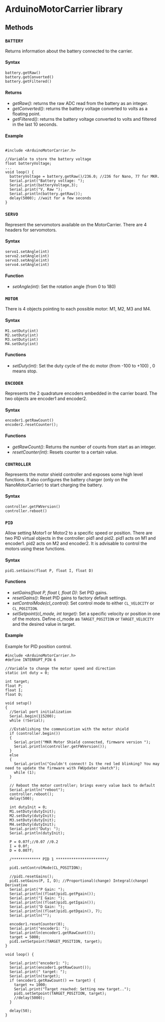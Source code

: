 # ArduinoMotorCarrier library

## Methods

### `BATTERY`

Returns information about the battery connected to the carrier.

#### Syntax

```
battery.getRaw()
battery.getConverted()
battery.getFiltered()
```

#### Returns

* _getRaw()_: returns the raw ADC read from the battery as an integer.
* _getConverted()_: returns the battery voltage converted to volts as a floating point.
* _getFiltered()_: returns the battery voltage converted to volts and filtered in the last 10 seconds.


#### Example

```

#include <ArduinoMotorCarrier.h>

//Variable to store the battery voltage
float batteryVoltage;
...
void loop() {
  batteryVoltage = battery.getRaw()/236.0; //236 for Nano, 77 for MKR.
  Serial.print("Battery voltage: ");
  Serial.print(batteryVoltage,3);  
  Serial.print("V, Raw ");
  Serial.println(battery.getRaw());
  delay(5000); //wait for a few seconds  
}
```

### `SERVO`

Represent the servomotors available on the MotorCarrier. There are 4 headers for servomotors.

#### Syntax

```
servo1.setAngle(int)
servo2.setAngle(int)
servo3.setAngle(int)
servo4.setAngle(int)
```

#### Function

* _setAngle(int)_: Set the rotation angle (from 0 to 180)


### `MOTOR`

There is 4 objects pointing to each possible motor: M1, M2, M3 and M4.

#### Syntax

````
M1.setDuty(int)
M2.setDuty(int)
M3.setDuty(int)
M4.setDuty(int)
````

#### Functions

* _setDuty(int)_: Set the duty cycle of the dc motor (from -100 to +100) , 0 means stop.


### `ENCODER`

Represents the 2 quadrature encoders embedded in the carrier board. The two objects are encoder1 and encoder2.

#### Syntax

````
encoder1.getRawCount()
encoder2.resetCounter();
````

#### Functions

* _getRawCount()_: Returns the number of counts from start as an integer.
* _resetCounter(int)_: Resets counter to a certain value.


### `CONTROLLER`

Represents the motor shield controller and exposes some high level functions. It also configures the battery charger (only on the NanoMotorCarrier) to start charging the battery.

#### Syntax

```
controller.getFWVersion()
controller.reboot()
```
### `PID`

Allow setting Motor1 or Motor2 to a specific speed or position. There are two PID virtual objects in the controller: pid1 and pid2. pid1 acts on M1 and encoder1. pid2 acts on M2 and encoder2. It is advisable to control the motors using these functions.

#### Syntax

```
pid1.setGains(float P, float I, float D)
```

#### Functions

* _setGains(float P, float I, float D)_: Set PID gains.
* _resetGains()_: Reset PID gains to factory default settings.
* _setControlMode(cl_control)_: Set control mode to either `CL_VELOCITY` or `CL_POSITION`.
* _setSetpoint(cl_mode, int target)_: Set a specific velocity or position in one of the motors. Define cl_mode as `TARGET_POSITION` or `TARGET_VELOCITY` and the desired value in target.

#### Example

Example for PID position control. 

```
#include <ArduinoMotorCarrier.h>
#define INTERRUPT_PIN 6

//Variable to change the motor speed and direction
static int duty = 0;

int target;
float P;
float I;
float D;

void setup()
{
  //Serial port initialization
  Serial.begin(115200);
  while (!Serial);

  //Establishing the communication with the motor shield
  if (controller.begin())
  {
    Serial.print("MKR Motor Shield connected, firmware version ");
    Serial.println(controller.getFWVersion());
  }
  else
  {
    Serial.println("Couldn't connect! Is the red led blinking? You may need to update the firmware with FWUpdater sketch");
    while (1);
  }

  // Reboot the motor controller; brings every value back to default
  Serial.println("reboot");
  controller.reboot();
  delay(500); 

  int dutyInit = 0; 
  M1.setDuty(dutyInit);
  M2.setDuty(dutyInit);
  M3.setDuty(dutyInit);
  M4.setDuty(dutyInit);
  Serial.print("Duty: ");
  Serial.println(dutyInit);

  P = 0.07f;//0.07 //0.2
  I = 0.0f;
  D = 0.007f;

  /************* PID 1 ***********************/

  pid1.setControlMode(CL_POSITION);

  //pid1.resetGains();  
  pid1.setGains(P, I, D); //Proportional(change) Integral(change) Derivative
  Serial.print("P Gain: ");
  Serial.println((float)pid1.getPgain());
  Serial.print("I Gain: ");
  Serial.println((float)pid1.getIgain());
  Serial.print("D Gain: ");
  Serial.println((float)pid1.getDgain(), 7);
  Serial.println("");

  encoder1.resetCounter(0);
  Serial.print("encoder1: ");
  Serial.println(encoder1.getRawCount());
  target = 5000;
  pid1.setSetpoint(TARGET_POSITION, target);
}

void loop() {

  Serial.print("encoder1: ");
  Serial.print(encoder1.getRawCount());
  Serial.print(" target: ");
  Serial.println(target);
  if (encoder1.getRawCount() == target) {
    target += 1000;
    Serial.print("Target reached: Setting new target..");
    pid1.setSetpoint(TARGET_POSITION, target);
    //delay(5000);
  }

  delay(50);
}
```
